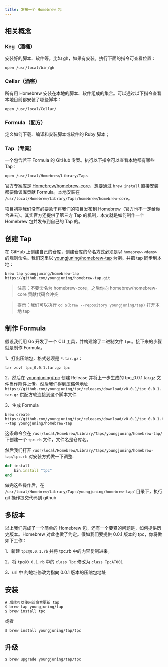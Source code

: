 ```yaml
---
title: 发布一个 Homebrew 包
---
```


## 相关概念

### Keg（酒桶）

安装好的脚本、软件等。比如 gh，如果有安装。执行下面的指令可查看位置：

```shell
open /usr/local/bin/gh
```

### Cellar（酒窖）

所有用 Homebrew 安装在本地的脚本、软件组成的集合。可以通过以下指令查看本地目前都安装了哪些脚本：

```shell
open /usr/local/Cellar/
```

### Formula（配方）

定义如何下载、编译和安装脚本或软件的 Ruby 脚本；

### Tap（专案）

一个包含若干 Formula 的 GitHub 专案。执行以下指令可以查看本地都有哪些 Tap：

```shell
open /usr/local/Homebrew/Library/Taps
```

官方专案库是 [Homebrew/homebrew-core](https://github.com/Homebrew/homebrew-core)，想要通过 `brew install` 直接安装都要像该库贡献 Formula。本地安装在 `/usr/local/Homebrew/Library/Taps/homebrew/homebrew-core`。

项目初期我们没有必要急于将我们的项目发布到 Homebrew（官方也不一定给你合进去）。其实官方还提供了第三方 Tap 的机制，本文就是如何制作一个 Homebrew 包并发布到自己的 Tap 的。

## 创建 Tap

在 GitHub 上创建自己的仓库，创建仓库的命名方式必须是以 `homebrew-<demo>` 的规则命名。我们这里以 [youngjuning/homebrew-tap](https://github.com/youngjuning/homebrew-tap) 为例。并把 tap 同步到本地：

```shell
brew tap youngjuning/homebrew-tap https://github.com/youngjuning/homebrew-tap.git
```

> 注意：不要命名为 homebrew-core，之后你向 homebrew/homebrew-core 贡献代码会冲突

> 提示：我们可以执行 `cd $(brew --repository youngjuning/tap)` 打开本地 tap

## 制作 Formula

假设我们用 Go 开发了一个 CLI 工具，并构建除了二进制文件 `tpc`。接下来的步骤就是制作 Formula。

1、打出压缩包，格式必须是 `*.tar.gz`：

```shell
tar zcvf tpc_0.0.1.tar.gz tpc
```

2、然后在 [youngjuning/tpc](https://github.com/youngjuning/tpc/releases/tag/v0.0.1) 创建 Release 并将上一步生成的 tpc_0.0.1.tar.gz 文件当作附件上传。然后我们得到压缩包地址 `https://github.com/youngjuning/tpc/releases/download/v0.0.1/tpc_0.0.1.tar.gz`
供配方软连接到这个脚本文件

3、生成 Formula

```shell
brew create https://github.com/youngjuning/tpc/releases/download/v0.0.1/tpc_0.0.1.tar.gz --tap youngjuning/homebrew-tap
```

这条命令会在 `/usr/local/Homebrew/Library/Taps/youngjuning/homebrew-tap/` 下创建一个 `tpc.rb` 文件，文件名是仓库名。

然后我们打开 `/usr/local/Homebrew/Library/Taps/youngjuning/homebrew-tap/tpc.rb` 对安装方式做一下调整:

```ruby
def install
    bin.install "tpc"
end
```

做完这些操作后，在 `/usr/local/Homebrew/Library/Taps/youngjuning/homebrew-tap/` 目录下，执行 git 操作提交代码到 github

## 多版本

以上我们完成了一个简单的 Homebrew 包，还有一个要紧的问题是，如何提供历史版本。Homebrew 对此也做了约定。假如我们要提供 0.0.1 版本的 tpc，你将做如下工作：

1、新建 `tpc@0.0.1.rb` 并将 tpc.rb 中的内容复制进来。

2、将 `tpc@0.0.1.rb` 中的 `class Tpc` 修改为 `class TpcAT001`

3、url 中 的地址修改为指向 0.0.1 版本的压缩包地址

## 安装

```shell
# 后续可以使用该命令更新 tap
$ brew tap youngjuning/tap
$ brew install tpc
```

或者

```sh
$ brew install youngjuning/tap/tpc
```

## 升级

```sh
$ brew upgrade youngjuning/tap/tpc
```
